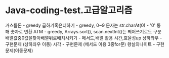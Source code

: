 # Java-coding-test.고급알고리즘
거스름돈 - greedy
곱하기혹은더하기 - greedy, 0~9 문자는 str.charAt(0) - '0' 통해 숫자로 변환
ATM - greedy, Arrays.sort(), scan.nextInt()는 띄어쓰기로도 구분
배열값중0값을찾아배열뒤로배치시키기 - 메서드,배열 활용 시간,효율성up
상하좌우 - 구현문제 (상하좌우 이동)
시각 - 구현문제 (메서드 이용 3중for문)
왕실의나이트 - 구현문제(이동문제)
